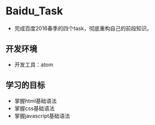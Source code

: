 # Baidu_Task
- 完成百度2016春季的四个task，彻底重构自己的前段知识。
## 开发环境
- 开发工具：atom
## 学习的目标
- 掌握html基础语法
- 掌握css基础语法
- 掌握javascript基础语法
